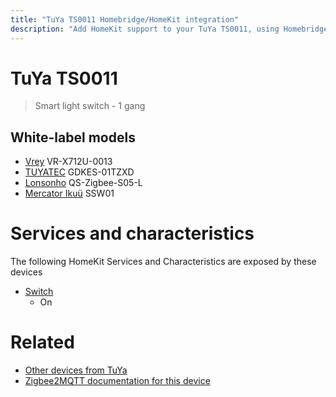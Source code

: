 ```yaml
---
title: "TuYa TS0011 Homebridge/HomeKit integration"
description: "Add HomeKit support to your TuYa TS0011, using Homebridge, Zigbee2MQTT and homebridge-z2m."
---
```

<!---
This file has been GENERATED using src/docgen/docgen.ts
DO NOT EDIT THIS FILE MANUALLY!
-->
# TuYa TS0011
> Smart light switch - 1 gang


## White-label models
* [Vrey](../index.md#vrey) VR-X712U-0013
* [TUYATEC](../index.md#tuyatec) GDKES-01TZXD
* [Lonsonho](../index.md#lonsonho) QS-Zigbee-S05-L
* [Mercator Ikuü](../index.md#mercator_ikuu) SSW01

# Services and characteristics
The following HomeKit Services and Characteristics are exposed by
these devices

* [Switch](../../switch.md)
  * On


# Related
* [Other devices from TuYa](../index.md#tuya)
* [Zigbee2MQTT documentation for this device](https://www.zigbee2mqtt.io/devices/TS0011.html)
